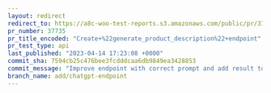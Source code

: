 ```yaml
---
layout: redirect
redirect_to: https://a8c-woo-test-reports.s3.amazonaws.com/public/pr/37735/api/index.html
pr_number: 37735
pr_title_encoded: "Create+%22generate_product_description%22+endpoint"
pr_test_type: api
last_published: "2023-04-14 17:23:08 +0000"
commit_sha: 7594cb25c476bee3fcdddcaa6db9849ea3428853
commit_message: "Improve endpoint with correct prompt and add result to product descri…"
branch_name: add/chatgpt-endpoint
---
```

